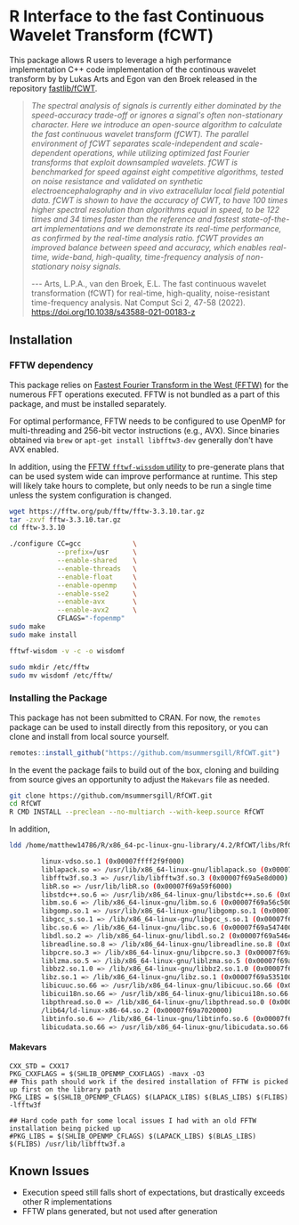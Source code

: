 # R Interface to the fast Continuous Wavelet Transform (fCWT)


This package allows R users to leverage a high performance implementation C++ code implementation of the continous wavelet transform by  by Lukas Arts and Egon van den Broek released in the repository [fastlib/fCWT](https://github.com/fastlib/fCWT).


> *The spectral analysis of signals is currently either dominated by the speed-accuracy trade-off or ignores a signal's often non-stationary character. Here we introduce an open-source algorithm to calculate the fast continuous wavelet transform (fCWT). The parallel environment of fCWT separates scale-independent and scale-dependent operations, while utilizing optimized fast Fourier transforms that exploit downsampled wavelets. fCWT is benchmarked for speed against eight competitive algorithms, tested on noise resistance and validated on synthetic electroencephalography and in vivo extracellular local field potential data. fCWT is shown to have the accuracy of CWT, to have 100 times higher spectral resolution than algorithms equal in speed, to be 122 times and 34 times faster than the reference and fastest state-of-the-art implementations and we demonstrate its real-time performance, as confirmed by the real-time analysis ratio. fCWT provides an improved balance between speed and accuracy, which enables real-time, wide-band, high-quality, time-frequency analysis of non-stationary noisy signals.*
>
> --- Arts, L.P.A., van den Broek, E.L. The fast continuous wavelet transformation (fCWT) for real-time, high-quality, noise-resistant time-frequency analysis. Nat Comput Sci 2, 47-58 (2022). <https://doi.org/10.1038/s43588-021-00183-z>

## Installation

### FFTW dependency

This package relies on [Fastest Fourier Transform in the West (FFTW)](http://www.fftw.org/) for the numerous FFT operations executed. FFTW is not bundled as a part of this package, and must be installed separately.

For optimal performance, FFTW needs to be configured to use OpenMP for multi-threading and 256-bit vector instructions (e.g., AVX). Since  binaries obtained via `brew` or `apt-get install libfftw3-dev` generally don't have AVX enabled.

In addition, using the [FFTW `fftwf-wissdom` utility](https://www.fftw.org/fftw-wisdom.1.html) to pre-generate plans that can be used system wide can improve performance at runtime. This step will likely take hours to complete, but only needs to be run a single time unless the system configuration is changed.

``` bash
wget https://fftw.org/pub/fftw/fftw-3.3.10.tar.gz
tar -zxvf fftw-3.3.10.tar.gz
cd fftw-3.3.10

./configure CC=gcc             \
            --prefix=/usr      \
            --enable-shared    \
            --enable-threads   \
            --enable-float     \
            --enable-openmp    \
            --enable-sse2      \
            --enable-avx       \
            --enable-avx2      \
            CFLAGS="-fopenmp"
sudo make
sudo make install

fftwf-wisdom -v -c -o wisdomf

sudo mkdir /etc/fftw
sudo mv wisdomf /etc/fftw/
```

### Installing the Package


This package has not been submitted to CRAN. For now, the `remotes` package can be used to install directly from this repository, or you can clone and install from local source yourself.

```r
remotes::install_github("https://github.com/msummersgill/RfCWT.git")
```

In the event the package fails to build out of the box, cloning and building from source gives an opportunity to adjust the `Makevars` file as needed.

```bash
git clone https://github.com/msummersgill/RfCWT.git
cd RfCWT
R CMD INSTALL --preclean --no-multiarch --with-keep.source RfCWT
```


In addition, 

```bash
ldd /home/matthew14786/R/x86_64-pc-linux-gnu-library/4.2/RfCWT/libs/RfCWT.so

        linux-vdso.so.1 (0x00007ffff2f9f000)
        liblapack.so => /usr/lib/x86_64-linux-gnu/liblapack.so (0x00007f69a6911000)
        libfftw3f.so.3 => /usr/lib/libfftw3f.so.3 (0x00007f69a5e8d000)
        libR.so => /usr/lib/libR.so (0x00007f69a59f6000)
        libstdc++.so.6 => /usr/lib/x86_64-linux-gnu/libstdc++.so.6 (0x00007f69a5814000)
        libm.so.6 => /lib/x86_64-linux-gnu/libm.so.6 (0x00007f69a56c5000)
        libgomp.so.1 => /usr/lib/x86_64-linux-gnu/libgomp.so.1 (0x00007f69a5683000)
        libgcc_s.so.1 => /lib/x86_64-linux-gnu/libgcc_s.so.1 (0x00007f69a5666000)
        libc.so.6 => /lib/x86_64-linux-gnu/libc.so.6 (0x00007f69a5474000)
        libdl.so.2 => /lib/x86_64-linux-gnu/libdl.so.2 (0x00007f69a546e000)
        libreadline.so.8 => /lib/x86_64-linux-gnu/libreadline.so.8 (0x00007f69a541e000)
        libpcre.so.3 => /lib/x86_64-linux-gnu/libpcre.so.3 (0x00007f69a53ab000)
        liblzma.so.5 => /lib/x86_64-linux-gnu/liblzma.so.5 (0x00007f69a5382000)
        libbz2.so.1.0 => /lib/x86_64-linux-gnu/libbz2.so.1.0 (0x00007f69a536d000)
        libz.so.1 => /lib/x86_64-linux-gnu/libz.so.1 (0x00007f69a5351000)
        libicuuc.so.66 => /usr/lib/x86_64-linux-gnu/libicuuc.so.66 (0x00007f69a516b000)
        libicui18n.so.66 => /usr/lib/x86_64-linux-gnu/libicui18n.so.66 (0x00007f69a4e6c000)
        libpthread.so.0 => /lib/x86_64-linux-gnu/libpthread.so.0 (0x00007f69a4e49000)
        /lib64/ld-linux-x86-64.so.2 (0x00007f69a7020000)
        libtinfo.so.6 => /lib/x86_64-linux-gnu/libtinfo.so.6 (0x00007f69a4e17000)
        libicudata.so.66 => /usr/lib/x86_64-linux-gnu/libicudata.so.66 (0x00007f69a3356000)


```
#### Makevars

```
CXX_STD = CXX17
PKG_CXXFLAGS = $(SHLIB_OPENMP_CXXFLAGS) -mavx -O3
## This path should work if the desired installation of FFTW is picked up first on the library path
PKG_LIBS = $(SHLIB_OPENMP_CFLAGS) $(LAPACK_LIBS) $(BLAS_LIBS) $(FLIBS) -lfftw3f 

## Hard code path for some local issues I had with an old FFTW installation being picked up
#PKG_LIBS = $(SHLIB_OPENMP_CFLAGS) $(LAPACK_LIBS) $(BLAS_LIBS) $(FLIBS) /usr/lib/libfftw3f.a

```


## Known Issues

+ Execution speed still falls short of expectations, but drastically exceeds other R implementations
+ FFTW plans generated, but not used after generation
